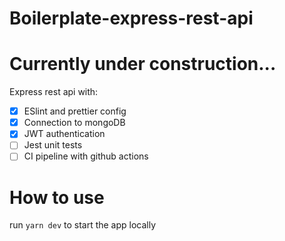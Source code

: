 # Boilerplate-express-rest-api

# Currently under construction...

Express rest api with:

- [x] ESlint and prettier config
- [x] Connection to mongoDB
- [x] JWT authentication
- [ ] Jest unit tests
- [ ] CI pipeline with github actions

# How to use
run `yarn dev` to start the app locally
